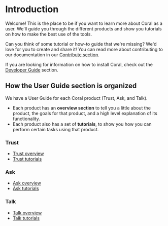 # Introduction

Welcome! This is the place to be if you want to learn more about Coral as a user. We'll guide you through the different products and show you tutorials on how to make the best use of the tools.

Can you think of some tutorial or how-to guide that we're missing? We'd love for you to create and share it! You can read more about contributing to our documentation in our [Contribute section](../contribute/).

If you are looking for information on how to install Coral, check out the [Developer Guide](../developer) section.

## How the User Guide section is organized

We have a User Guide for each Coral product (Trust, Ask, and Talk).

* Each product has an **overview section** to tell you a little about the product, the goals for that product, and a high level explanation of its functionality.
* Each product also has a set of **tutorials**, to show you how you can perform certain tasks using that product.

### Trust
* [Trust overview](trust)
* [Trust tutorials](trust_tutorials)

### Ask
* [Ask overview](ask)
* [Ask tutorials](ask_tutorials)

### Talk
* [Talk overview](talk)
* [Talk tutorials](talk_tutorials)
